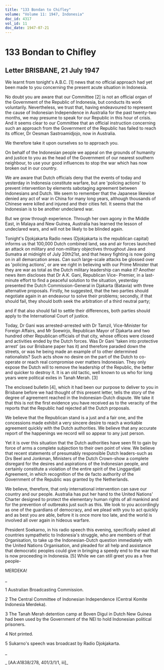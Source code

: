 ```yaml
---
title: "133 Bondan to Chifley"
volume: "Volume 11: 1947, Indonesia"
doc_id: 4317
vol_id: 11
doc_date: 1947-07-21
---
```


# 133 Bondan to Chifley

## Letter BRISBANE, 21 July 1947

We learnt from tonight's A.B.C. [1] news that no official approach had yet been made to you concerning the present acute situation in Indonesia.

No doubt you are aware that our Committee [2] is not an official organ of the Government of the Republic of Indonesia, but conducts its work voluntarily. Nevertheless, we trust that, having endeavoured to represent the cause of Indonesian Independence in Australia for the past twenty-two months, we may presume to speak for our Republic in this hour of crisis. And it seems clear to our Committee that an official instruction concerning such an approach from the Government of the Republic has failed to reach its officer, Dr Oesman Sastroamidjojo, now in Australia.

We therefore take it upon ourselves so to approach you.

On behalf of the Indonesian people we appeal on the grounds of humanity and justice to you as the head of the Government of our nearest southern neighbour, to use your good influences to stop the war which has now broken out in our country.

We are aware that Dutch officials deny that the events of today and yesterday in Indonesia constitute warfare, but are 'policing actions' to prevent intervention by elements sabotaging agreement between Indonesians and Dutch. We seem to remember that the Japanese likewise denied any act of war in China for many long years, although thousands of Chinese were killed and injured and their cities fell. It seems that the Indonesian is to be another undeclared war.

But we grow through experience. Through her own agony in the Middle East, in Malaya and New Guinea, Australia has learned the lesson of undeclared wars, and will not be likely to be blinded again.

Tonight's Djokjakarta Radio news (Djokjakarta is the republican capital) informs us that 100,000 Dutch combined land, sea and air forces launched an attack on military and non-military objectives throughout Java and Sumatra at midnight of July 20th21st, and that heavy fighting is now going on in all demarcation areas. Can such large-scale attacks be glossed over as 'policing actions', or are we right in believing with our Prime Minister that they are war as total as the Dutch military leadership can make it? Another news item discloses that Dr A.K. Gani, Republican Vice- Premier, in a last-minute effort to find a peaceful solution to the situation, yesterday presented the Dutch Commission-General in Djakarta (Batavia) with three alternative proposals. Firstly, he suggested, that the two parties should negotiate again in an endeavour to solve their problems; secondly, if that should fail, they should both seek the arbitration of a third neutral party;

and if that also should fail to settle their differences, both parties should apply to the International Court of justice.

Today, Dr Gani was arrested-arrested with Dr Tamzil, Vice-Minister for Foreign Affairs, and Mr Soewirjo, Republican Mayor of Djakarta and two hundred other Republican officials of that city, whose offices were closed and activities ended by the Dutch forces. Was Dr Gani 'taken into protective arrest' (as our Brisbane paper has it) and therefore paraded down the streets, or was he being made an example of to other determined nationalists? Such acts show no desire on the part of the Dutch to co-operate or reach real compromise over matters Indonesian. They only expose the Dutch will to remove the leadership of the Republic, the better and quicker to destroy it. It is an old tactic, well known to us who for long years were political exiles in Tanah Merah. [3]

The enclosed bulletin [4], which it had been our purpose to deliver to you in Brisbane before we had thought of this present letter, tells the story of the degree of agreement reached in the Indonesian-Dutch dispute. We take it that this is not the first evidence you have received as to the veracity of the reports that the Republic had rejected all the Dutch proposals.

We believe that the Republican stand is a just and a fair one, and the concessions made exhibit a very sincere desire to reach a workable agreement quickly with the Dutch authorities. We believe that any accurate report of the happenings we record will so appear to any just person.

Yet it is over this situation that the Dutch authorities have seen fit to gain by force of arms a complete subjection to their own point of view. We believe that recent statements of presumably responsible Dutch leaders-such as Drs Beel and Jonkman, Ministers of the Dutch Crown-show a complete disregard for the desires and aspirations of the Indonesian people, and certainly constitute a violation of the entire spirit of the Linggardjati Agreement, in which recognition of the de facto authority of the Government of the Republic was granted by the Netherlands.

We believe, therefore, that only international intervention can save our country and our people. Australia has put her hand to the United Nations' Charter designed to protect the elementary human rights of all mankind and for the prevention of outbreaks just such as this. We look to you accordingly as one of the guardians of democracy, and we plead with you to act quickly and as best you are able, before it is once more too late, and the world is involved all over again in hideous warfare.

President Soekarno, in his radio speech this evening, specifically asked all countries sympathetic to Indonesia's struggle, who are members of that Organisation, to take up the Indonesian-Dutch question immediately with the United Nations Organisation, and pleaded for all help and assistance that democratic peoples could give in bringing a speedy end to the war that is now proceeding in Indonesia. [5] While we can still greet you as a free people-

MERDEKA!

_

1 Australian Broadcasting Commission.

2 The Central Committee of Indonesian Independence (Central Komite Indonesia Merdeka).

3 The Tanah Merah detention camp at Boven Digul in Dutch New Guinea had been used by the Government of the NEI to hold Indonesian political prisoners.

4 Not printed.

5 Sukarno's speech was broadcast by Radio Djokjakarta.

_

_ [AA:A1838/278, 401/3/1/1, iii]_
